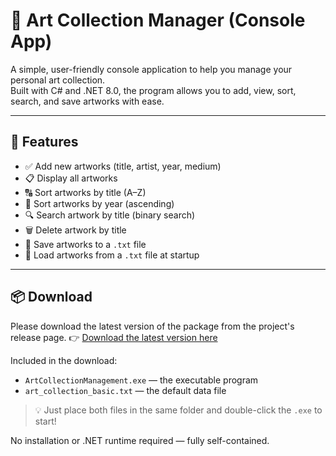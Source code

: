 ﻿# 🎨 Art Collection Manager (Console App)

A simple, user-friendly console application to help you manage your personal art collection.  
Built with C# and .NET 8.0, the program allows you to add, view, sort, search, and save artworks with ease.

---

## 🧰 Features

- ✅ Add new artworks (title, artist, year, medium)
- 📋 Display all artworks
- 🔠 Sort artworks by title (A–Z)
- 📅 Sort artworks by year (ascending)
- 🔍 Search artwork by title (binary search)
- 🗑️ Delete artwork by title
- 💾 Save artworks to a `.txt` file
- 📂 Load artworks from a `.txt` file at startup

---

## 📦 Download
Please download the latest version of the package from the project's release page.
👉 [Download the latest version here](https://github.com/DuanWong/Art-Collection-Management-System/releases)

Included in the download:

- `ArtCollectionManagement.exe` — the executable program
- `art_collection_basic.txt` — the default data file

> 💡 Just place both files in the same folder and double-click the `.exe` to start!

No installation or .NET runtime required — fully self-contained.